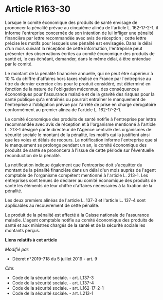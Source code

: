 # Article R163-30

Lorsque le comité économique des produits de santé envisage de prononcer la pénalité prévue au cinquième alinéa de l'article
L. 162-17-2-1, il informe l'entreprise concernée de son intention de lui infliger une pénalité financière par lettre
recommandée avec avis de réception ; cette lettre précise les motifs pour lesquels une pénalité est envisagée. Dans le délai
d'un mois suivant la réception de cette information, l'entreprise peut présenter des observations écrites au comité
économique des produits de santé et, le cas échéant, demander, dans le même délai, à être entendue par le comité.

Le montant de la pénalité financière annuelle, qui ne peut être supérieur à 10 % du chiffre d'affaires hors taxes réalisé en
France par l'entreprise au titre du dernier exercice clos pour le produit considéré, est déterminé en fonction de la nature
de l'obligation méconnue, des conséquences économiques pour l'assurance maladie et de la gravité des risques pour la santé
publique qu'a entraînés ou pourrait entraîner le manquement de l'entreprise à l'obligation prévue par l'arrêté de prise en
charge dérogatoire conformément au premier alinéa de l'article L. 162-17-2-1.

Le comité économique des produits de santé notifie à l'entreprise par lettre recommandée avec avis de réception et à
l'organisme mentionné à l'article L. 213-1 désigné par le directeur de l'Agence centrale des organismes de sécurité sociale
le montant de la pénalité, les motifs qui la justifient ainsi que les voies et délais de recours. La notification informe
l'entreprise que si le manquement se prolonge pendant un an, le comité économique des produits de santé se prononcera à
l'issue de cette période sur l'éventuelle reconduction de la pénalité.

La notification indique également que l'entreprise doit s'acquitter du montant de la pénalité financière dans un délai d'un
mois auprès de l'agent comptable de l'organisme compétent mentionné à l'article L. 213-1. Les entreprises sont tenues de
déclarer au comité économique des produits de santé les éléments de leur chiffre d'affaires nécessaires à la fixation de la
pénalité.

Les deux premiers alinéas de l'article L. 137-3 et l'article L. 137-4 sont applicables au recouvrement de cette pénalité.

Le produit de la pénalité est affecté à la Caisse nationale de l'assurance maladie. L'agent comptable notifie au comité
économique des produits de santé et aux ministres chargés de la santé et de la sécurité sociale les montants perçus.

**Liens relatifs à cet article**

_Modifié par_:

  - Décret n°2019-718 du 5 juillet 2019 - art. 9

_Cite_:

  - Code de la sécurité sociale. - art. L137-3
  - Code de la sécurité sociale. - art. L137-4
  - Code de la sécurité sociale. - art. L162-17-2-1
  - Code de la sécurité sociale. - art. L213-1
